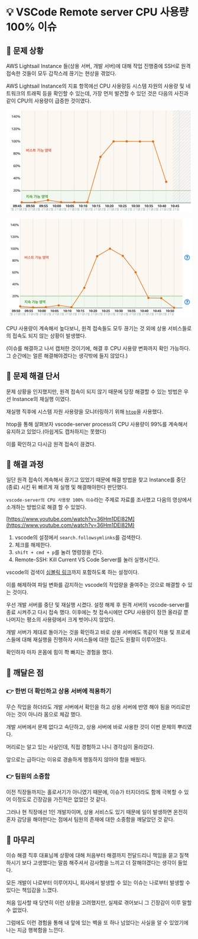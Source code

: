 # 💡 VSCode Remote server CPU 사용량 100% 이슈

## 📌 문제 상황

AWS Lightsail Instance 들(상용 서버, 개발 서버)에 대해 작업 진행중에 SSH로 원격 접속한 것들이 모두 갑작스레 끊기는 현상을 겪었다.

AWS Lightsail Instance의 지표 항목에선 CPU 사용량등 시스템 자원의 사용량 및 네트워크의 트래픽 등을 확인할 수 있는데, 가장 먼저 발견할 수 있던 것은 다음의 사진과 같이 CPU의 사용량이 급증한 것이였다.

![AWS-Lightsail-CPU-Usage-Develop](material/AWS-Lightsail-CPU-Usage-Develop.png)

![AWS-Lightsail-CPU-Usage-Production](material/AWS-Lightsail-CPU-Usage-Production.png)

CPU 사용량이 계속해서 높다보니, 원격 접속들도 모두 끊기는 것 외에 상용 서비스들로의 접속도 되지 않는 상황이 발생했다.

(이슈를 해결하고 나서 캡처한 것이기에, 해결 후 CPU 사용량 변화까지 확인 가능하다.그 순간에는 얼른 해결해야겠다는 생각밖에 들지 않았다.)

## 📌 문제 해결 단서

문제 상황을 인지했지만, 원격 접속이 되지 않기 때문에 당장 해결할 수 있는 방법은 우선 Instance의 재실행 이였다.

재실행 직후에 시스템 자원 사용량을 모니터링하기 위해 [`htop`](https://htop.dev/)을 사용했다.

htop을 통해 살펴보자 vscode-server process의 CPU 사용량이 99%를 계속해서 유지하고 있었다.(아쉽게도 캡처하지는 못했다)

이를 확인하고 다시금 원격 접속이 끊겼다.

## 📌 해결 과정

일단 원격 접속이 계속해서 끊기고 있었기 때문에 해결 방법을 찾고 Instance를 중단(종료) 시킨 뒤 빠르게 재 실행 및 해결해야한다 판단했다.

`vscode-server의 CPU 사용량 100% 이슈`라는 주제로 자료를 조사했고 다음의 영상에서 소개하는 방법으로 해결 할 수 있었다.

[https://www.youtube.com/watch?v=36Hm1DEl82M](https://www.youtube.com/watch?v=36Hm1DEl82M)

1. vscode의 설정에서 `search.followsymlinks`를 검색한다.
2. 체크를 해제한다.
3. `shift + cmd + p`를 눌러 명령창을 킨다.
4. Remote-SSH: Kill Current VS Code Server를 눌러 실행시킨다.

vscode의 검색이 [심볼릭 링크](https://ko.wikipedia.org/wiki/%EC%8B%AC%EB%B3%BC%EB%A6%AD_%EB%A7%81%ED%81%AC)까지 포함하도록 하는 설정이다.

이를 해제하여 파일 변화를 감지하는 vscode의 작업량을 줄여주는 것으로 해결할 수 있는 것이다.

우선 개발 서버를 중단 및 재실행 시켰다. 설정 해제 후 원격 서버의 vscode-server를 종료 시켜주고 다시 접속 했다. 이후에는 첫 접속시에만 CPU 사용량이 잠깐 올라갈 뿐 나머지는 평소의 사용량에서 크게 벗어나지 않았다.

개발 서버가 제대로 돌아가는 것을 확인하고 바로 상용 서버에도 똑같이 적용 및 프로세스들에 대해 재실행을 진행하자 서비스들에 대한 접근도 원활히 이루어졌다.

확인하자 마자 온몸에 힘이 쫙 빠지는 경험을 했다.

## 📌 깨달은 점

### 👉 한번 더 확인하고 상용 서버에 적용하기

무슨 작업을 하더라도 개발 서버에서 확인을 하고 상용 서버에 반영 해야 됨을 머리로만 아는 것이 아니라 몸으로 체감 했다.

개발 서버에서 문제 없다고 속단하고, 상용 서버에 바로 사용한 것이 이번 문제의 뿌리였다.

머리로는 알고 있는 사실인데, 직접 경험하고 나니 경각심이 올라갔다.

앞으로는 급하다는 이유로 경솔하게 행동하지 않아야 함을 배웠다.

### 👉 팀원의 소중함

이전 직장들까지는 홀로서기가 아니였기 때문에, 이슈가 터지더라도 함께 극복할 수 있어 이정도로 긴장감을 가진적은 없었던 것 같다.

그러나 현 직장에선 1인 개발자이며, 상용 서비스도 있기 때문에 일이 발생하면 온전히 혼자 감당을 해야한다는 점에서 팀원의 존재에 대한 소중함을 깨달았던 것 같다.

## 📌 마무리

이슈 해결 직후 대표님께 상황에 대해 처음부터 해결까지 전달드리니 책임을 묻고 질책하시기 보다 고생했다는 말씀 해주셔서 감사함을 느끼고 더 잘해야겠다는 생각이 들었다.

모든 개발이 나로부터 이루어지니, 회사에서 발생할 수 있는 이슈는 나로부터 발생할 수 있다는 책임감을 느꼈다.

처음 입사할 때 당연히 이런 상황을 고려했지만, 실제로 겪어보니 그 긴장감이 이루 말할 수 없었다. 

그럼에도 이런 경험을 통해 내 앞에 있는 벽을 또 하나 넘었다는 사실을 알 수 있었기에 나는 지금 행복함을 느낀다.
